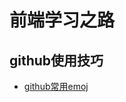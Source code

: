 <!--
 * @Author: atdow
 * @Date: 2021-04-23 23:29:36
 * @LastEditors: null
 * @LastEditTime: 2021-04-23 23:45:52
 * @Description: file content
-->
# 前端学习之路
## github使用技巧
- [github常用emoj](./githubFile/emoj.md) 


